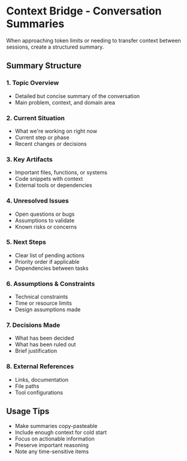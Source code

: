 # Context Bridge - Conversation Summaries

When approaching token limits or needing to transfer context between sessions, create a structured summary.

## Summary Structure

### 1. Topic Overview
- Detailed but concise summary of the conversation
- Main problem, context, and domain area

### 2. Current Situation  
- What we're working on right now
- Current step or phase
- Recent changes or decisions

### 3. Key Artifacts
- Important files, functions, or systems
- Code snippets with context
- External tools or dependencies

### 4. Unresolved Issues
- Open questions or bugs
- Assumptions to validate
- Known risks or concerns

### 5. Next Steps
- Clear list of pending actions
- Priority order if applicable
- Dependencies between tasks

### 6. Assumptions & Constraints
- Technical constraints
- Time or resource limits
- Design assumptions made

### 7. Decisions Made
- What has been decided
- What has been ruled out
- Brief justification

### 8. External References
- Links, documentation
- File paths
- Tool configurations

## Usage Tips

- Make summaries copy-pasteable
- Include enough context for cold start
- Focus on actionable information
- Preserve important reasoning
- Note any time-sensitive items